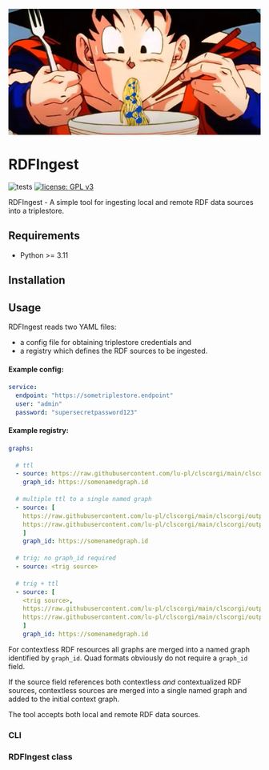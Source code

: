 ![<img src="lodkit.png" width=10% height=10%>](https://raw.githubusercontent.com/lu-pl/rdfingest/main/goku_rdf_slurp.png)

# RDFIngest
![tests](https://github.com/lu-pl/rdfingest/actions/workflows/tests.yaml/badge.svg)
[![license: GPL v3](https://img.shields.io/badge/License-GPLv3-blue.svg)](https://www.gnu.org/licenses/gpl-3.0)


RDFIngest - A simple tool for ingesting local and remote RDF data sources into a triplestore.

## Requirements

* Python >= 3.11

## Installation

## Usage

RDFIngest reads two YAML files: 
- a config file for obtaining triplestore credentials and 
- a registry which defines the RDF sources to be ingested.

#### Example config:
```yaml
service:
  endpoint: "https://sometriplestore.endpoint"
  user: "admin"
  password: "supersecretpassword123"
```

#### Example registry:
```yaml
graphs:
  
  # ttl
  - source: https://raw.githubusercontent.com/lu-pl/clscorgi/main/clscorgi/output/rem/rem.ttl
    graph_id: https://somenamedgraph.id

  # multiple ttl to a single named graph
  - source: [
    https://raw.githubusercontent.com/lu-pl/clscorgi/main/clscorgi/output/eltec/eltec_cze.ttl,
    https://raw.githubusercontent.com/lu-pl/clscorgi/main/clscorgi/output/eltec/eltec_deu.ttl
    ]
    graph_id: https://somenamedgraph.id
    
  # trig; no graph_id required
  - source: <trig source>
  
  # trig + ttl
  - source: [
    <trig source>,
    https://raw.githubusercontent.com/lu-pl/clscorgi/main/clscorgi/output/eltec/eltec_cze.ttl,
    https://raw.githubusercontent.com/lu-pl/clscorgi/main/clscorgi/output/eltec/eltec_deu.ttl
    ]
    graph_id: https://somenamedgraph.id
```

For contextless RDF resources all graphs are merged into a named graph identified by `graph_id`. Quad formats obviously do not require a `graph_id` field.  

If the source field references both contextless *and* contextualized RDF sources, contextless sources are merged into a single named graph and added to the initial context graph.  

The tool accepts both local and remote RDF data sources.

### CLI

### RDFIngest class
